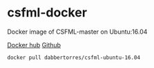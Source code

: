 # csfml-docker
Docker image of CSFML-master on Ubuntu:16.04

[Docker hub](https://hub.docker.com/r/dabbertorres/csfml-ubuntu-16.04/)
[Github](https://github.com/dabbertorres/csfml-docker)

`docker pull dabbertorres/csfml-ubuntu-16.04`
